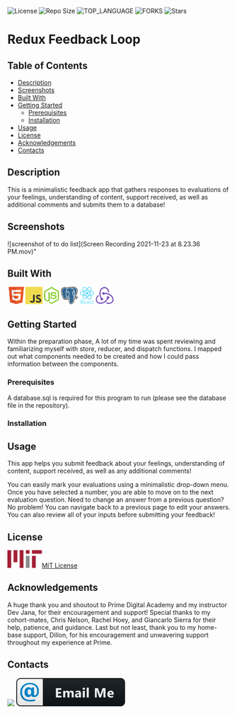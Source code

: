 ![License](https://img.shields.io/github/license/ParansKay/redux-feedback-loop.svg?style=for-the-badge) ![Repo Size](https://img.shields.io/github/languages/code-size/ParansKay/redux-feedback-loop.svg?style=for-the-badge) ![TOP_LANGUAGE](https://img.shields.io/github/languages/top/ParansKay/redux-feedback-loop.svg?style=for-the-badge) ![FORKS](https://img.shields.io/github/forks/ParansKay/redux-feedback-loop.svg?style=for-the-badge&social) ![Stars](https://img.shields.io/github/stars/ParansKay/redux-feedback-loop.svg?style=for-the-badge)
    
# Redux Feedback Loop

## Table of Contents

- [Description](#description)
- [Screenshots](#screenshots)
- [Built With](#built-with)
- [Getting Started](#getting-started)
  - [Prerequisites](#prerequisites)
  - [Installation](#installation)
- [Usage](#usage)
- [License](#license)
- [Acknowledgements](#acknowledgements)
- [Contacts](#contacts)

## Description

This is a minimalistic feedback app that gathers responses to evaluations of your feelings, understanding of content, support received, as well as additional comments and submits them to a database! 

## Screenshots
![screenshot of to do list](Screen Recording 2021-11-23 at 8.23.36 PM.mov)"
## Built With

<a href="https://developer.mozilla.org/en-US/docs/Web/HTML"><img src="https://raw.githubusercontent.com/devicons/devicon/master/icons/html5/html5-original.svg" height="40px" width="40px" /></a><a href="https://developer.mozilla.org/en-US/docs/Web/JavaScript"><img src="https://raw.githubusercontent.com/devicons/devicon/master/icons/javascript/javascript-original.svg" height="40px" width="40px" /></a><a href="https://nodejs.org/en/"><img src="https://raw.githubusercontent.com/devicons/devicon/master/icons/nodejs/nodejs-original.svg" height="40px" width="40px" /></a><a href="https://www.postgresql.org/"><img src="https://raw.githubusercontent.com/devicons/devicon/master/icons/postgresql/postgresql-original.svg" height="40px" width="40px" /></a><a href="https://reactjs.org/"><img src="https://raw.githubusercontent.com/devicons/devicon/master/icons/react/react-original-wordmark.svg" height="40px" width="40px" /></a><a href="https://redux.js.org/"><img src="https://raw.githubusercontent.com/devicons/devicon/master/icons/redux/redux-original.svg" height="40px" width="40px" /></a>

## Getting Started

Within the preparation phase, A lot of my time was spent reviewing and familiarizing myself with store, reducer, and dispatch functions. I mapped out what components needed to be created and how I could pass information between the components. 

### Prerequisites

A database.sql is required for this program to run (please see the database file in the repository). 

### Installation



## Usage

This app helps you submit feedback about your feelings, understanding of content, support received, as well as any additional comments! 

You can easily mark your evaluations using a minimalistic drop-down menu. Once you have selected a number, you are able to move on to the next evaluation question. Need to change an answer from a previous question? No problem! You can navigate back to a previous page to edit your answers. You can also review all of your inputs before submitting your feedback! 


## License

<a href="https://choosealicense.com/licenses/mit/"><img src="https://raw.githubusercontent.com/johnturner4004/readme-generator/master/src/components/assets/images/mit.svg" height=40 />MIT License</a>

## Acknowledgements

A huge thank you and shoutout to Prime Digital Academy and my instructor Dev Jana, for their encouragement and support! Special thanks to my cohort-mates, Chris Nelson, Rachel Hoey, and Giancarlo Sierra for their help, patience, and guidance. Last but not least, thank you to my home-base support, Dillon, for his encouragement and unwavering support throughout my experience at Prime.  

## Contacts

<a href="https://www.linkedin.com/in/paran-kashani"><img src="https://img.shields.io/badge/LinkedIn-0077B5?style=for-the-badge&logo=linkedin&logoColor=white" /></a>  <a href="mailto:parankashani@gmail.com"><img src=https://raw.githubusercontent.com/johnturner4004/readme-generator/master/src/components/assets/images/email_me_button_icon_151852.svg /></a>   